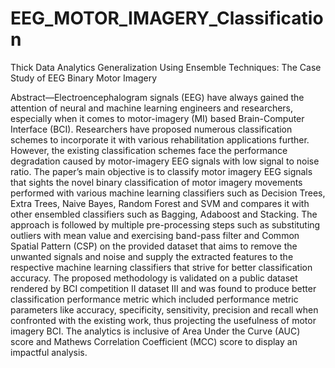 # EEG_MOTOR_IMAGERY_Classification
Thick Data Analytics Generalization Using Ensemble Techniques: The Case Study of EEG Binary Motor Imagery


Abstract—Electroencephalogram signals (EEG) have always gained the attention of neural and machine learning engineers and researchers, especially when it comes to motor-imagery (MI) based Brain-Computer Interface (BCI). Researchers have proposed numerous classification schemes to incorporate it with various rehabilitation applications further. However, the existing classification schemes face the performance degradation caused by motor-imagery EEG signals with low signal to noise ratio. The paper’s main objective is to classify motor imagery EEG signals that sights the novel binary classification of motor imagery movements performed with various machine learning classifiers such as Decision Trees, Extra Trees, Naive Bayes, Random Forest and SVM and compares it with other ensembled classifiers such as Bagging, Adaboost and Stacking. The approach is followed by multiple pre-processing steps such as substituting outliers with mean value and exercising band-pass filter and Common Spatial Pattern (CSP) on the provided dataset that aims to remove the unwanted signals and noise and supply the extracted features to the respective machine learning classifiers that strive for better classification accuracy. The proposed methodology is validated on a public dataset rendered by BCI competition II dataset III and was found to produce better classification performance metric which included performance metric parameters like accuracy, specificity, sensitivity, precision and recall when confronted with the existing work, thus projecting the usefulness of motor imagery BCI. The analytics is inclusive of Area Under the Curve (AUC) score and Mathews Correlation Coefficient (MCC) score to display an impactful analysis.
